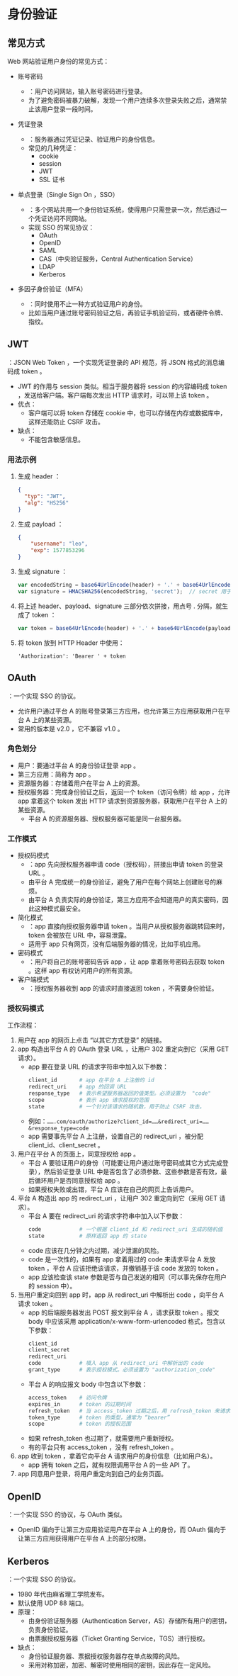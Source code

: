 # 身份验证

## 常见方式

Web 网站验证用户身份的常见方式：
- 账号密码
  - ：用户访问网站，输入账号密码进行登录。
  - 为了避免密码被暴力破解，发现一个用户连续多次登录失败之后，通常禁止该用户登录一段时间。

- 凭证登录
  - ：服务器通过凭证记录、验证用户的身份信息。
  - 常见的几种凭证：
    - cookie
    - session
    - JWT
    - SSL 证书

- 单点登录（Single Sign On ，SSO）
  - ：多个网站共用一个身份验证系统，使得用户只需登录一次，然后通过一个凭证访问不同网站。
  - 实现 SSO 的常见协议：
    - OAuth
    - OpenID
    - SAML
    - CAS（中央验证服务，Central Authentication Service）
    - LDAP
    - Kerberos

- 多因子身份验证（MFA）
  - ：同时使用不止一种方式验证用户的身份。
  - 比如当用户通过账号密码验证之后，再验证手机验证码，或者硬件令牌、指纹。

## JWT

：JSON Web Token ，一个实现凭证登录的 API 规范，将 JSON 格式的消息编码成 token 。
- JWT 的作用与 session 类似。相当于服务器将 session 的内容编码成 token ，发送给客户端。客户端每次发出 HTTP 请求时，可以带上该 token 。
- 优点：
  - 客户端可以将 token 存储在 cookie 中，也可以存储在内存或数据库中，这样还能防止 CSRF 攻击。
- 缺点：
  - 不能包含敏感信息。

### 用法示例

1. 生成 header ：
    ```json
    {
      "typ": "JWT",
      "alg": "HS256"
    }
    ```

2. 生成 payload ：
    ```json
    {
        "username": "leo",
        "exp": 1577853296
    }
    ```

3. 生成 signature ：
    ```js
    var encodedString = base64UrlEncode(header) + '.' + base64UrlEncode(payload);
    var signature = HMACSHA256(encodedString, 'secret');  // secret 用于加盐，需要保密
    ```

4. 将上述 header、payload、signature 三部分依次拼接，用点号 . 分隔，就生成了 token ：
    ```js
    var token = base64UrlEncode(header) + '.' + base64UrlEncode(payload) + '.' + signature
    ```

5. 将 token 放到 HTTP Header 中使用：
    ```
    'Authorization': 'Bearer ' + token
    ```

## OAuth

：一个实现 SSO 的协议。
- 允许用户通过平台 A 的账号登录第三方应用，也允许第三方应用获取用户在平台 A 上的某些资源。
- 常用的版本是 v2.0 ，它不兼容 v1.0 。

### 角色划分

- 用户：要通过平台 A 的身份验证登录 app 。
- 第三方应用：简称为 app 。
- 资源服务器：存储着用户在平台 A 上的资源。
- 授权服务器：完成身份验证之后，返回一个 token（访问令牌）给 app ，允许 app 拿着这个 token 发出 HTTP 请求到资源服务器，获取用户在平台 A 上的某些资源。
  - 平台 A 的资源服务器、授权服务器可能是同一台服务器。

### 工作模式

- 授权码模式
  - ：app 先向授权服务器申请 code（授权码），拼接出申请 token 的登录 URL 。
  - 由平台 A 完成统一的身份验证，避免了用户在每个网站上创建账号的麻烦。
  - 由平台 A 负责实际的身份验证，第三方应用不会知道用户的真实密码，因此这种模式最安全。
- 简化模式
  - ：app 直接向授权服务器申请 token 。当用户从授权服务器跳转回来时，token 会被放在 URL 中，容易泄露。
  - 适用于 app 只有网页，没有后端服务器的情况，比如手机应用。
- 密码模式
  - ：用户将自己的账号密码告诉 app ，让 app 拿着账号密码去获取 token 。这样 app 有权访问用户的所有资源。
- 客户端模式
  - ：授权服务器收到 app 的请求时直接返回 token ，不需要身份验证。

### 授权码模式

工作流程：
1. 用户在 app 的网页上点击 “以其它方式登录” 的链接。
2. app 构造出平台 A 的 OAuth 登录 URL ，让用户 302 重定向到它（采用 GET 请求）。
    - app 要在登录 URL 的请求字符串中加入以下参数：
      ```sh
      client_id       # app 在平台 A 上注册的 id
      redirect_uri    # app 的回调 URL
      response_type   # 表示希望服务器返回的值类型。必须设置为  "code"
      scope           # 表示 app 请求授权的范围
      state           # 一个针对该请求的随机数，用于防止 CSRF 攻击。
      ```
    - 例如：`…….com/oauth/authorize?client_id=……&redirect_uri=……&response_type=code`
    - app 需要事先平台 A 上注册，设置自己的 redirect_uri ，被分配 client_id、client_secret 。
3. 用户在平台 A 的页面上，同意授权给 app 。
    - 平台 A 要验证用户的身份（可能要让用户通过账号密码或其它方式完成登录），然后验证登录 URL 中是否包含了必须参数、这些参数是否有效，最后循环用户是否同意授权给 app 。
    - 如果授权失败或出错，平台 A 应该在自己的网页上告诉用户。
4. 平台 A 构造出 app 的 redirect_uri ，让用户 302 重定向到它（采用 GET 请求）。
    - 平台 A 要在 redirect_uri 的请求字符串中加入以下参数：
      ```sh
      code            # 一个根据 client_id 和 redirect_uri 生成的随机值
      state           # 原样返回 app 的 state
      ```
    - code 应该在几分钟之内过期，减少泄漏的风险。
    - code 是一次性的，如果有 app 拿着用过的 code 来请求平台 A 发放 token ，平台 A 应该拒绝该请求，并撤销基于该 code 发放的 token 。
    - app 应该检查该 state 参数是否与自己发送的相同（可以事先保存在用户的 session 中）。
5. 当用户重定向回到 app 时，app 从 redirect_uri 中解析出 code ，向平台 A 请求 token 。
    - app 的后端服务器发出 POST 报文到平台 A ，请求获取 token 。报文 body 中应该采用 application/x-www-form-urlencoded 格式，包含以下参数：
      ```sh
      client_id
      client_secret
      redirect_uri
      code            # 填入 app 从 redirect_uri 中解析出的 code
      grant_type      # 表示授权模式。必须设置为 "authorization_code"
      ```
    - 平台 A 的响应报文 body 中包含以下参数：
      ```sh
      access_token    # 访问令牌
      expires_in      # token 的过期时间
      refresh_token   # 当 access_token 过期之后，用 refresh_token 来请求新的 access_token
      token_type      # token 的类型，通常为 “bearer”
      scope           # token 的授权范围
      ```
    - 如果 refresh_token 也过期了，就需要用户重新授权。
    - 有的平台只有 access_token ，没有 refresh_token 。
6. app 收到 token ，拿着它向平台 A 请求用户的身份信息（比如用户名）。
    - app 拥有 token 之后，就有权限调用平台 A 的一些 API 了。
7. app 同意用户登录，将用户重定向到自己的业务页面。

## OpenID

：一个实现 SSO 的协议，与 OAuth 类似。
- OpenID 偏向于让第三方应用验证用户在平台 A 上的身份，而 OAuth 偏向于让第三方应用获得用户在平台 A 上的部分权限。

## Kerberos

：一个实现 SSO 的协议。
- 1980 年代由麻省理工学院发布。
- 默认使用 UDP 88 端口。
- 原理：
  - 由身份验证服务器（Authentication Server，AS）存储所有用户的密钥，负责身份验证。
  - 由票据授权服务器（Ticket Granting Service，TGS）进行授权。
- 缺点：
  - 身份验证服务器、票据授权服务器存在单点故障的风险。
  - 采用对称加密，加密、解密时使用相同的密钥，因此存在一定风险。
